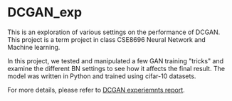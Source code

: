 # DCGAN_exp
This is an exploration of various settings on the performance of DCGAN. This project is a term project in class CSE8696 Neural Network and Machine learning.  

In this project, we tested and manipulated a few GAN training "tricks" and examine the different BN settings to see how it affects the final result. The model was written in Python and trained using cifar-10 datasets. 


For more details, please refer to [DCGAN experiemnts report](DCGAN_exp_report.pdf).

